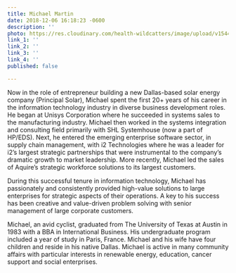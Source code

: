 ```yaml
---
title: Michael Martin
date: 2018-12-06 16:18:23 -0600
description: ''
photo: https://res.cloudinary.com/health-wildcatters/image/upload/v1544134717/image.png
link_1: ''
link_2: ''
link_3: ''
link_4: ''
published: false

---
```

Now in the role of entrepreneur building a new Dallas-based solar energy company (Principal Solar), Michael spent the first 20+ years of his career in the information technology industry in diverse business development roles. He began at Unisys Corporation where he succeeded in systems sales to the manufacturing industry. Michael then worked in the systems integration and consulting field primarily with SHL Systemhouse (now a part of HP/EDS). Next, he entered the emerging enterprise software sector, in supply chain management, with i2 Technologies where he was a leader for i2’s largest strategic partnerships that were instrumental to the company’s dramatic growth to market leadership. More recently, Michael led the sales of Aquire’s strategic workforce solutions to its largest customers.

During this successful tenure in information technology, Michael has passionately and consistently provided high-value solutions to large enterprises for strategic aspects of their operations. A key to his success has been creative and value-driven problem solving with senior management of large corporate customers.

Michael, an avid cyclist, graduated from The University of Texas at Austin in 1983 with a BBA in International Business. His undergraduate program included a year of study in Paris, France. Michael and his wife have four children and reside in his native Dallas. Michael is active in many community affairs with particular interests in renewable energy, education, cancer support and social enterprises.